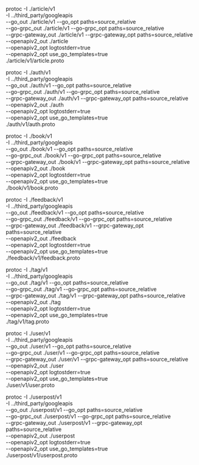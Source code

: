 protoc -I ./article/v1 \
-I ../third_party/googleapis \
--go_out ./article/v1 --go_opt paths=source_relative \
--go-grpc_out ./article/v1 --go-grpc_opt paths=source_relative \
--grpc-gateway_out ./article/v1 --grpc-gateway_opt paths=source_relative \
--openapiv2_out ./article \
--openapiv2_opt logtostderr=true \
--openapiv2_opt use_go_templates=true \
./article/v1/article.proto

protoc -I ./auth/v1 \
-I ../third_party/googleapis \
--go_out ./auth/v1 --go_opt paths=source_relative \
--go-grpc_out ./auth/v1 --go-grpc_opt paths=source_relative \
--grpc-gateway_out ./auth/v1 --grpc-gateway_opt paths=source_relative \
--openapiv2_out ./auth \
--openapiv2_opt logtostderr=true \
--openapiv2_opt use_go_templates=true \
./auth/v1/auth.proto

protoc -I ./book/v1 \
-I ../third_party/googleapis \
--go_out ./book/v1 --go_opt paths=source_relative \
--go-grpc_out ./book/v1 --go-grpc_opt paths=source_relative \
--grpc-gateway_out ./book/v1 --grpc-gateway_opt paths=source_relative \
--openapiv2_out ./book \
--openapiv2_opt logtostderr=true \
--openapiv2_opt use_go_templates=true \
./book/v1/book.proto

protoc -I ./feedback/v1 \
-I ../third_party/googleapis \
--go_out ./feedback/v1 --go_opt paths=source_relative \
--go-grpc_out ./feedback/v1 --go-grpc_opt paths=source_relative \
--grpc-gateway_out ./feedback/v1 --grpc-gateway_opt paths=source_relative \
--openapiv2_out ./feedback \
--openapiv2_opt logtostderr=true \
--openapiv2_opt use_go_templates=true \
./feedback/v1/feedback.proto

protoc -I ./tag/v1 \
-I ../third_party/googleapis \
--go_out ./tag/v1 --go_opt paths=source_relative \
--go-grpc_out ./tag/v1 --go-grpc_opt paths=source_relative \
--grpc-gateway_out ./tag/v1 --grpc-gateway_opt paths=source_relative \
--openapiv2_out ./tag \
--openapiv2_opt logtostderr=true \
--openapiv2_opt use_go_templates=true \
./tag/v1/tag.proto


protoc -I ./user/v1 \
-I ../third_party/googleapis \
--go_out ./user/v1 --go_opt paths=source_relative \
--go-grpc_out ./user/v1 --go-grpc_opt paths=source_relative \
--grpc-gateway_out ./user/v1 --grpc-gateway_opt paths=source_relative \
--openapiv2_out ./user \
--openapiv2_opt logtostderr=true \
--openapiv2_opt use_go_templates=true \
./user/v1/user.proto


protoc -I ./userpost/v1 \
-I ../third_party/googleapis \
--go_out ./userpost/v1 --go_opt paths=source_relative \
--go-grpc_out ./userpost/v1 --go-grpc_opt paths=source_relative \
--grpc-gateway_out ./userpost/v1 --grpc-gateway_opt paths=source_relative \
--openapiv2_out ./userpost \
--openapiv2_opt logtostderr=true \
--openapiv2_opt use_go_templates=true \
./userpost/v1/userpost.proto
